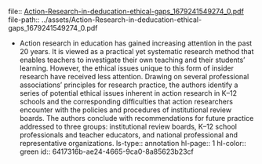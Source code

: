file:: [Action-Research-in-deducation-ethical-gaps_1679241549274_0.pdf](../assets/Action-Research-in-deducation-ethical-gaps_1679241549274_0.pdf)
file-path:: ../assets/Action-Research-in-deducation-ethical-gaps_1679241549274_0.pdf

- Action research in education has gained increasing attention in the past 20 years. It is viewed as a practical yet systematic research method that enables teachers to investigate their own teaching and their students’ learning. However, the ethical issues unique to this form of insider research have received less attention. Drawing on several professional associations’ principles for research practice, the authors identify a series of potential ethical issues inherent in action research in K–12 schools and the corresponding difficulties that action researchers encounter with the policies and procedures of institutional review boards. The authors conclude with recommendations for future practice addressed to three groups: institutional review boards, K–12 school professionals and teacher educators, and national professional and representative organizations.
  ls-type:: annotation
  hl-page:: 1
  hl-color:: green
  id:: 6417316b-ae24-4665-9ca0-8a85623b23cf